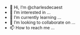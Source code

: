 - 👋 Hi, I’m @charlesdecaest
- 👀 I’m interested in ...
- 🌱 I’m currently learning ...
- 💞️ I’m looking to collaborate on ...
- 📫 How to reach me ...

<!---
charlesdecaest/charlesdecaest is a ✨ special ✨ repository because its `README.md` (this file) appears on your GitHub profile.
You can click the Preview link to take a look at your changes.
--->
